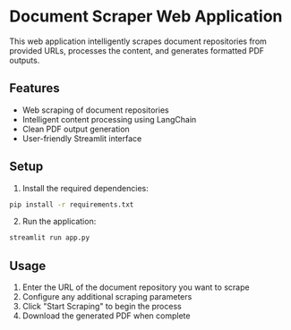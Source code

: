 # Document Scraper Web Application

This web application intelligently scrapes document repositories from provided URLs, processes the content, and generates formatted PDF outputs.

## Features
- Web scraping of document repositories
- Intelligent content processing using LangChain
- Clean PDF output generation
- User-friendly Streamlit interface

## Setup
1. Install the required dependencies:
```bash
pip install -r requirements.txt
```

2. Run the application:
```bash
streamlit run app.py
```

## Usage
1. Enter the URL of the document repository you want to scrape
2. Configure any additional scraping parameters
3. Click "Start Scraping" to begin the process
4. Download the generated PDF when complete
